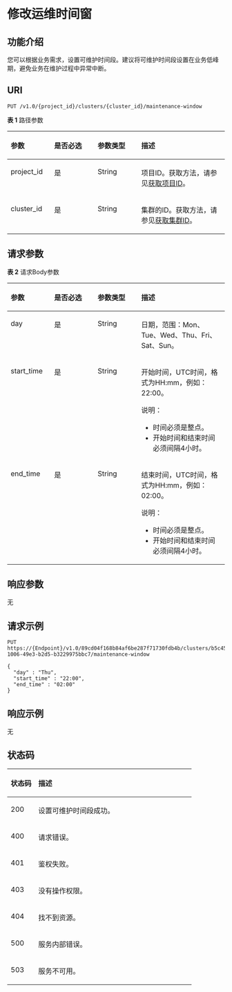 # 修改运维时间窗<a name="ZH-CN_TOPIC_0000001451198581"></a>

## 功能介绍<a name="section14158755452"></a>

您可以根据业务需求，设置可维护时间段。建议将可维护时间段设置在业务低峰期，避免业务在维护过程中异常中断。

## URI<a name="section1215910553516"></a>

```
PUT /v1.0/{project_id}/clusters/{cluster_id}/maintenance-window
```

**表 1**  路径参数

<a name="table916035510519"></a>
<table><thead align="left"><tr id="row315912559517"><th class="cellrowborder" valign="top" width="20%" id="mcps1.2.5.1.1"><p id="p171602557514"><a name="p171602557514"></a><a name="p171602557514"></a>参数</p>
</th>
<th class="cellrowborder" valign="top" width="20%" id="mcps1.2.5.1.2"><p id="p816013557513"><a name="p816013557513"></a><a name="p816013557513"></a>是否必选</p>
</th>
<th class="cellrowborder" valign="top" width="20%" id="mcps1.2.5.1.3"><p id="p13160165519510"><a name="p13160165519510"></a><a name="p13160165519510"></a>参数类型</p>
</th>
<th class="cellrowborder" valign="top" width="40%" id="mcps1.2.5.1.4"><p id="p111614551053"><a name="p111614551053"></a><a name="p111614551053"></a>描述</p>
</th>
</tr>
</thead>
<tbody><tr id="row12159555458"><td class="cellrowborder" valign="top" width="20%" headers="mcps1.2.5.1.1 "><p id="p21611855051"><a name="p21611855051"></a><a name="p21611855051"></a>project_id</p>
</td>
<td class="cellrowborder" valign="top" width="20%" headers="mcps1.2.5.1.2 "><p id="p1216113556520"><a name="p1216113556520"></a><a name="p1216113556520"></a>是</p>
</td>
<td class="cellrowborder" valign="top" width="20%" headers="mcps1.2.5.1.3 "><p id="p71611355957"><a name="p71611355957"></a><a name="p71611355957"></a>String</p>
</td>
<td class="cellrowborder" valign="top" width="40%" headers="mcps1.2.5.1.4 "><p id="p41613551250"><a name="p41613551250"></a><a name="p41613551250"></a>项目ID。获取方法，请参见<a href="获取项目ID.md">获取项目ID</a>。</p>
</td>
</tr>
<tr id="row1015915551353"><td class="cellrowborder" valign="top" width="20%" headers="mcps1.2.5.1.1 "><p id="p1316255515516"><a name="p1316255515516"></a><a name="p1316255515516"></a>cluster_id</p>
</td>
<td class="cellrowborder" valign="top" width="20%" headers="mcps1.2.5.1.2 "><p id="p2162455554"><a name="p2162455554"></a><a name="p2162455554"></a>是</p>
</td>
<td class="cellrowborder" valign="top" width="20%" headers="mcps1.2.5.1.3 "><p id="p81621655858"><a name="p81621655858"></a><a name="p81621655858"></a>String</p>
</td>
<td class="cellrowborder" valign="top" width="40%" headers="mcps1.2.5.1.4 "><p id="p916319557510"><a name="p916319557510"></a><a name="p916319557510"></a>集群的ID。获取方法，请参见<a href="获取集群ID.md">获取集群ID</a>。</p>
</td>
</tr>
</tbody>
</table>

## 请求参数<a name="section191634551254"></a>

**表 2**  请求Body参数

<a name="zh-cn_topic_0000001450808245_request_MaintenanceWindow"></a>
<table><thead align="left"><tr id="row2016320551656"><th class="cellrowborder" valign="top" width="20%" id="mcps1.2.5.1.1"><p id="p2016417557519"><a name="p2016417557519"></a><a name="p2016417557519"></a>参数</p>
</th>
<th class="cellrowborder" valign="top" width="20%" id="mcps1.2.5.1.2"><p id="p10165655752"><a name="p10165655752"></a><a name="p10165655752"></a>是否必选</p>
</th>
<th class="cellrowborder" valign="top" width="20%" id="mcps1.2.5.1.3"><p id="p131650551256"><a name="p131650551256"></a><a name="p131650551256"></a>参数类型</p>
</th>
<th class="cellrowborder" valign="top" width="40%" id="mcps1.2.5.1.4"><p id="p9165165510511"><a name="p9165165510511"></a><a name="p9165165510511"></a>描述</p>
</th>
</tr>
</thead>
<tbody><tr id="row21637551059"><td class="cellrowborder" valign="top" width="20%" headers="mcps1.2.5.1.1 "><p id="p161656556520"><a name="p161656556520"></a><a name="p161656556520"></a>day</p>
</td>
<td class="cellrowborder" valign="top" width="20%" headers="mcps1.2.5.1.2 "><p id="p161655551854"><a name="p161655551854"></a><a name="p161655551854"></a>是</p>
</td>
<td class="cellrowborder" valign="top" width="20%" headers="mcps1.2.5.1.3 "><p id="p116695520511"><a name="p116695520511"></a><a name="p116695520511"></a>String</p>
</td>
<td class="cellrowborder" valign="top" width="40%" headers="mcps1.2.5.1.4 "><p id="p2016605517511"><a name="p2016605517511"></a><a name="p2016605517511"></a>日期，范围：Mon、Tue、Wed、Thu、Fri、Sat、Sun。</p>
</td>
</tr>
<tr id="row81644551958"><td class="cellrowborder" valign="top" width="20%" headers="mcps1.2.5.1.1 "><p id="p1816612555519"><a name="p1816612555519"></a><a name="p1816612555519"></a>start_time</p>
</td>
<td class="cellrowborder" valign="top" width="20%" headers="mcps1.2.5.1.2 "><p id="p61663551355"><a name="p61663551355"></a><a name="p61663551355"></a>是</p>
</td>
<td class="cellrowborder" valign="top" width="20%" headers="mcps1.2.5.1.3 "><p id="p2166115519513"><a name="p2166115519513"></a><a name="p2166115519513"></a>String</p>
</td>
<td class="cellrowborder" valign="top" width="40%" headers="mcps1.2.5.1.4 "><p id="p1416795513518"><a name="p1416795513518"></a><a name="p1416795513518"></a>开始时间，UTC时间，格式为HH:mm，例如：22:00。</p>
<div class="note" id="note284024011714"><a name="note284024011714"></a><a name="note284024011714"></a><span class="notetitle"> 说明： </span><div class="notebody"><a name="ul47596332811"></a><a name="ul47596332811"></a><ul id="ul47596332811"><li>时间必须是整点。</li><li>开始时间和结束时间必须间隔4小时。</li></ul>
</div></div>
</td>
</tr>
<tr id="row101641551551"><td class="cellrowborder" valign="top" width="20%" headers="mcps1.2.5.1.1 "><p id="p11671554515"><a name="p11671554515"></a><a name="p11671554515"></a>end_time</p>
</td>
<td class="cellrowborder" valign="top" width="20%" headers="mcps1.2.5.1.2 "><p id="p1616795518515"><a name="p1616795518515"></a><a name="p1616795518515"></a>是</p>
</td>
<td class="cellrowborder" valign="top" width="20%" headers="mcps1.2.5.1.3 "><p id="p18167155510519"><a name="p18167155510519"></a><a name="p18167155510519"></a>String</p>
</td>
<td class="cellrowborder" valign="top" width="40%" headers="mcps1.2.5.1.4 "><p id="p0167145511511"><a name="p0167145511511"></a><a name="p0167145511511"></a></p>
<p id="p6894115517810"><a name="p6894115517810"></a><a name="p6894115517810"></a>结束时间，UTC时间，格式为HH:mm，例如：02:00。</p>
<div class="note" id="note937395041719"><a name="note937395041719"></a><a name="note937395041719"></a><span class="notetitle"> 说明： </span><div class="notebody"><a name="ul1869352890"></a><a name="ul1869352890"></a><ul id="ul1869352890"><li>时间必须是整点。</li><li>开始时间和结束时间必须间隔4小时。</li></ul>
</div></div>
</td>
</tr>
</tbody>
</table>

## 响应参数<a name="section3168855651"></a>

无

## 请求示例<a name="section1216845511519"></a>

```
PUT https://{Endpoint}/v1.0/89cd04f168b84af6be287f71730fdb4b/clusters/b5c45780-1006-49e3-b2d5-b3229975bbc7/maintenance-window

{
  "day" : "Thu",
  "start_time" : "22:00",
  "end_time" : "02:00"
}
```

## 响应示例<a name="section141690555512"></a>

无

## 状态码<a name="section11169175519515"></a>

<a name="zh-cn_topic_0000001450808245_status_code"></a>
<table><thead align="left"><tr id="row71711455758"><th class="cellrowborder" valign="top" width="15%" id="mcps1.1.3.1.1"><p id="p121726551659"><a name="p121726551659"></a><a name="p121726551659"></a>状态码</p>
</th>
<th class="cellrowborder" valign="top" width="85%" id="mcps1.1.3.1.2"><p id="p1817210551951"><a name="p1817210551951"></a><a name="p1817210551951"></a>描述</p>
</th>
</tr>
</thead>
<tbody><tr id="row81715551754"><td class="cellrowborder" valign="top" width="15%" headers="mcps1.1.3.1.1 "><p id="p121723551556"><a name="p121723551556"></a><a name="p121723551556"></a>200</p>
</td>
<td class="cellrowborder" valign="top" width="85%" headers="mcps1.1.3.1.2 "><p id="p171720551358"><a name="p171720551358"></a><a name="p171720551358"></a>设置可维护时间段成功。</p>
</td>
</tr>
<tr id="row71716551753"><td class="cellrowborder" valign="top" width="15%" headers="mcps1.1.3.1.1 "><p id="p217210551358"><a name="p217210551358"></a><a name="p217210551358"></a>400</p>
</td>
<td class="cellrowborder" valign="top" width="85%" headers="mcps1.1.3.1.2 "><p id="p41731755656"><a name="p41731755656"></a><a name="p41731755656"></a>请求错误。</p>
</td>
</tr>
<tr id="row71719551658"><td class="cellrowborder" valign="top" width="15%" headers="mcps1.1.3.1.1 "><p id="p3173055457"><a name="p3173055457"></a><a name="p3173055457"></a>401</p>
</td>
<td class="cellrowborder" valign="top" width="85%" headers="mcps1.1.3.1.2 "><p id="p1917310551517"><a name="p1917310551517"></a><a name="p1917310551517"></a>鉴权失败。</p>
</td>
</tr>
<tr id="row51719551750"><td class="cellrowborder" valign="top" width="15%" headers="mcps1.1.3.1.1 "><p id="p1417313551857"><a name="p1417313551857"></a><a name="p1417313551857"></a>403</p>
</td>
<td class="cellrowborder" valign="top" width="85%" headers="mcps1.1.3.1.2 "><p id="p817316554513"><a name="p817316554513"></a><a name="p817316554513"></a>没有操作权限。</p>
</td>
</tr>
<tr id="row131717551657"><td class="cellrowborder" valign="top" width="15%" headers="mcps1.1.3.1.1 "><p id="p917418556511"><a name="p917418556511"></a><a name="p917418556511"></a>404</p>
</td>
<td class="cellrowborder" valign="top" width="85%" headers="mcps1.1.3.1.2 "><p id="p017435516517"><a name="p017435516517"></a><a name="p017435516517"></a>找不到资源。</p>
</td>
</tr>
<tr id="row5171205513511"><td class="cellrowborder" valign="top" width="15%" headers="mcps1.1.3.1.1 "><p id="p817414554518"><a name="p817414554518"></a><a name="p817414554518"></a>500</p>
</td>
<td class="cellrowborder" valign="top" width="85%" headers="mcps1.1.3.1.2 "><p id="p317418551554"><a name="p317418551554"></a><a name="p317418551554"></a>服务内部错误。</p>
</td>
</tr>
<tr id="row1717116556511"><td class="cellrowborder" valign="top" width="15%" headers="mcps1.1.3.1.1 "><p id="p017405516520"><a name="p017405516520"></a><a name="p017405516520"></a>503</p>
</td>
<td class="cellrowborder" valign="top" width="85%" headers="mcps1.1.3.1.2 "><p id="p617517551656"><a name="p617517551656"></a><a name="p617517551656"></a>服务不可用。</p>
</td>
</tr>
</tbody>
</table>


